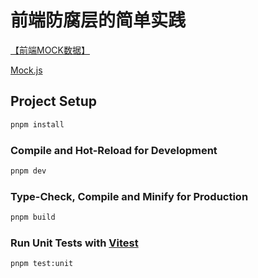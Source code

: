 # 前端防腐层的简单实践

[【前端MOCK数据】](https://juejin.cn/post/7026165301255340045)

[Mock.js](https://github.com/nuysoft/Mock/wiki/Mock.mock())

## Project Setup

```sh
pnpm install
```

### Compile and Hot-Reload for Development

```sh
pnpm dev
```

### Type-Check, Compile and Minify for Production

```sh
pnpm build
```

### Run Unit Tests with [Vitest](https://vitest.dev/)

```sh
pnpm test:unit
```
